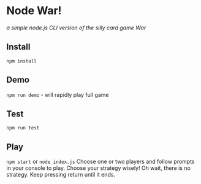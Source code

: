 # Node War!
*a simple node.js CLI version of the silly card game War*

## Install
`npm install`

## Demo
 `npm run demo` - will rapidly play full game

 ## Test
 `npm run test`

 ## Play
 `npm start` or `node index.js`
 Choose one or two players and follow prompts in your console to play. Choose your strategy wisely! Oh wait, there is no strategy. Keep pressing return until it ends.
